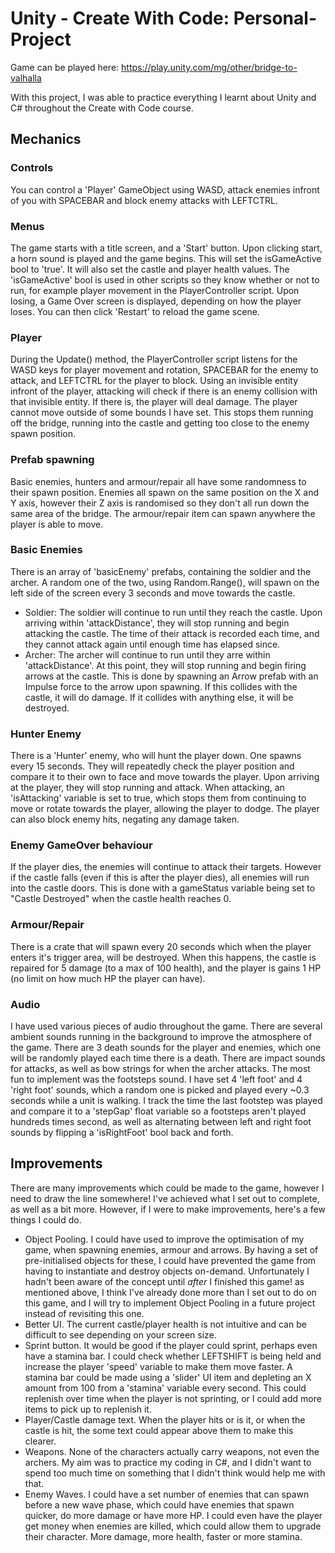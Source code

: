 # Unity - Create With Code: Personal-Project

Game can be played here: https://play.unity.com/mg/other/bridge-to-valhalla

With this project, I was able to practice everything I learnt about Unity and C# throughout the Create with Code course.

## Mechanics

### Controls
You can control a 'Player' GameObject using WASD, attack enemies infront of you with SPACEBAR and block enemy attacks with LEFTCTRL.

### Menus
The game starts with a title screen, and a 'Start' button. Upon clicking start, a horn sound is played and the game begins. This will set the isGameActive bool to 'true'. It will also set the castle and player health values. The 'isGameActive' bool is used in other scripts so they know whether or not to run, for example player movement in the PlayerController script.
Upon losing, a Game Over screen is displayed, depending on how the player loses. You can then click 'Restart' to reload the game scene.

### Player
During the Update() method, the PlayerController script listens for the WASD keys for player movement and rotation, SPACEBAR for the enemy to attack, and LEFTCTRL for the player to block. Using an invisible entity infront of the player, attacking will check if there is an enemy collision with that invisible entity. If there is, the player will deal damage.
The player cannot move outside of some bounds I have set. This stops them running off the bridge, running into the castle and getting too close to the enemy spawn position.

### Prefab spawning
Basic enemies, hunters and armour/repair all have some randomness to their spawn position. Enemies all spawn on the same position on the X and Y axis, however their Z axis is randomised so they don't all run down the same area of the bridge. The armour/repair item can spawn anywhere the player is able to move.

### Basic Enemies
There is an array of 'basicEnemy' prefabs, containing the soldier and the archer. A random one of the two, using Random.Range(), will spawn on the left side of the screen every 3 seconds and move towards the castle.

- Soldier: The soldier will continue to run until they reach the castle. Upon arriving within 'attackDistance', they will stop running and begin attacking the castle. The time of their attack is recorded each time, and they cannot attack again until enough time has elapsed since.
- Archer: The archer will continue to run until they arre within 'attackDistance'. At this point, they will stop running and begin firing arrows at the castle. This is done by spawning an Arrow prefab with an Impulse force to the arrow upon spawning. If this collides with the castle, it will do damage. If it collides with anything else, it will be destroyed.

### Hunter Enemy
There is a 'Hunter' enemy, who will hunt the player down. One spawns every 15 seconds. They will repeatedly check the player position and compare it to their own to face and move towards the player. Upon arriving at the player, they will stop running and attack. When attacking, an 'isAttacking' variable is set to true, which stops them from continuing to move or rotate towards the player, allowing the player to dodge. The player can also block enemy hits, negating any damage taken.

### Enemy GameOver behaviour
If the player dies, the enemies will continue to attack their targets. However if the castle falls (even if this is after the player dies), all enemies will run into the castle doors. This is done with a gameStatus variable being set to "Castle Destroyed" when the castle health reaches 0.

### Armour/Repair
There is a crate that will spawn every 20 seconds which when the player enters it's trigger area, will be destroyed. When this happens, the castle is repaired for 5 damage (to a max of 100 health), and the player is gains 1 HP (no limit on how much HP the player can have).

### Audio
I have used various pieces of audio throughout the game. There are several ambient sounds running in the background to improve the atmosphere of the game. There are 3 death sounds for the player and enemies, which one will be randomly played each time there is a death. There are impact sounds for attacks, as well as bow strings for when the archer attacks.
The most fun to implement was the footsteps sound. I have set 4 'left foot' and 4 'right foot' sounds, which a random one is picked and played every ~0.3 seconds while a unit is walking. I track the time the last footstep was played and compare it to a 'stepGap' float variable so a footsteps aren't played hundreds times second, as well as alternating between left and right foot sounds by flipping a 'isRightFoot' bool back and forth.


## Improvements
There are many improvements which could be made to the game, however I need to draw the line somewhere! I've achieved what I set out to complete, as well as a bit more. However, if I were to make improvements, here's a few things I could do.

- Object Pooling. I could have used to improve the optimisation of my game, when spawning enemies, armour and arrows. By having a set of pre-initialised objects for these, I could have prevented the game from having to instantiate and destroy objects on-demand. Unfortunately I hadn't been aware of the concept until _after_ I finished this game! as mentioned above, I think I've already done more than I set out to do on this game, and I will try to implement Object Pooling in a future project instead of revisiting this one.
- Better UI. The current castle/player health is not intuitive and can be difficult to see depending on your screen size.
- Sprint button. It would be good if the player could sprint, perhaps even have a stamina bar. I could check whether LEFTSHIFT is being held and increase the player 'speed' variable to make them move faster. A stamina bar could be made using a 'slider' UI item and depleting an X amount from 100 from a 'stamina' variable every second. This could replenish over time when the player is not sprinting, or I could add more items to pick up to replenish it.
- Player/Castle damage text. When the player hits or is it, or when the castle is hit, the some text could appear above them to make this clearer.
- Weapons. None of the characters actually carry weapons, not even the archers. My aim was to practice my coding in C#, and I didn't want to spend too much time on something that I didn't think would help me with that.
- Enemy Waves. I could have a set number of enemies that can spawn before a new wave phase, which could have enemies that spawn quicker, do more damage or have more HP. I could even have the player get money when enemies are killed, which could allow them to upgrade their character. More damage, more health, faster or more stamina.
